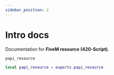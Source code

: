 ```yaml
---
sidebar_position: 2
---
```


# Intro docs

Documentation for **FiveM resource (420-Script)**.

`papi_resource`

```lua
local papi_resource = exports.papi_resource
```